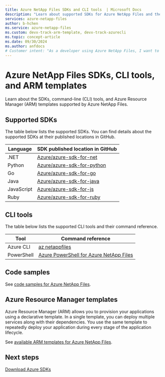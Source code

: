 ```yaml
---
title: Azure NetApp Files SDKs and CLI tools  | Microsoft Docs
description: "Learn about supported SDKs for Azure NetApp Files and their published locations in GitHub, and about supported command-line tools: Azure CLI and PowerShell."
services: azure-netapp-files
author: b-hchen
ms.service: azure-netapp-files
ms.custom: devx-track-arm-template, devx-track-azurecli
ms.topic: concept-article
ms.date: 09/30/2024
ms.author: anfdocs
# Customer intent: "As a developer using Azure NetApp Files, I want to access SDKs and CLI tools, so that I can efficiently manage resources and automate deployments for my applications."
---
```

# Azure NetApp Files SDKs, CLI tools, and ARM templates

Learn about the SDKs, command-line (CLI) tools, and Azure Resource Manager (ARM) templates supported by Azure NetApp Files.

## Supported SDKs 

The table below lists the supported SDKs.  You can find details about the supported SDKs at their published locations in GitHub.  

|    Language    |    SDK published location in GitHub    |
|------------------|--------------------------------------------------------------|
|    .NET  |    [Azure/azure-sdk-for-net](https://github.com/Azure/azure-sdk-for-net/tree/main/sdk/netapp)    |
|    Python  |  [Azure/azure-sdk-for-python](https://github.com/Azure/azure-sdk-for-python/tree/main/sdk/netapp)    |
|    Go    |    [Azure/azure-sdk-for-go](https://github.com/Azure/azure-sdk-for-go/tree/main/sdk/resourcemanager/netapp)       |
|    Java |     [Azure/azure-sdk-for-java](https://github.com/Azure/azure-sdk-for-java/tree/main/sdk/netapp) |
|    JavaScript    |    [Azure/azure-sdk-for-js](https://github.com/Azure/azure-sdk-for-js/tree/main/sdk/netapp/arm-netapp)    |
|    Ruby   |    [Azure/azure-sdk-for-ruby](https://github.com/Azure/azure-sdk-for-ruby/tree/master/management/azure_mgmt_netapp)    |

## CLI tools

The table below lists the supported CLI tools and their command reference.   

|    Tool    |    Command reference    |
|------------------|--------------------------------------------|
|    Azure CLI  |    [az netappfiles](/cli/azure/netappfiles)    |
|    PowerShell   |    [Azure PowerShell for Azure NetApp Files](/powershell/module/az.netappfiles/#netapp_files&preserve-view=true)    |

## Code samples

See [code samples for Azure NetApp Files](/samples/browse/?filter-products=netapp&products=azure-netapp-files).

## Azure Resource Manager templates  

Azure Resource Manager (ARM) allows you to provision your applications using a declarative template. In a single template, you can deploy multiple services along with their dependencies. You use the same template to repeatedly deploy your application during every stage of the application lifecycle.   

See [available ARM templates for Azure NetApp Files](https://azure.microsoft.com/resources/templates/?term=anf).

## Next steps   
 [Download Azure SDKs](https://azure.microsoft.com/downloads/)
